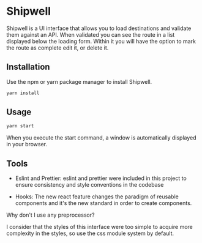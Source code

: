 # Shipwell

Shipwell is a UI interface that allows you to load destinations and validate them against an API. When validated you can see the route in a list displayed below the loading form. Within it you will have the option to mark the route as complete edit it, or delete it.

## Installation

Use the npm or yarn package manager to install Shipwell.

```bash
yarn install
```

## Usage

```bash
yarn start
```

When you execute the start command, a window is automatically displayed in your browser.

## Tools

- Eslint and Prettier: eslint and prettier were included in this project to ensure consistency and style conventions in the codebase

- Hooks: The new react feature changes the paradigm of reusable components and it's the new standard in order to create components.

Why don't I use any preprocessor?

I consider that the styles of this interface were too simple to acquire more complexity in the styles, so use the css module system by default.
